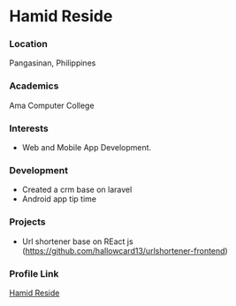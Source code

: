# Hamid Reside

### Location

Pangasinan, Philippines

### Academics

Ama Computer College

### Interests

- Web and Mobile App Development.

### Development

- Created a crm base on laravel
- Android app tip time

### Projects

- Url shortener base on REact js (https://github.com/hallowcard13/urlshortener-frontend)

### Profile Link

[Hamid Reside](https://github.com/hallowcard13)